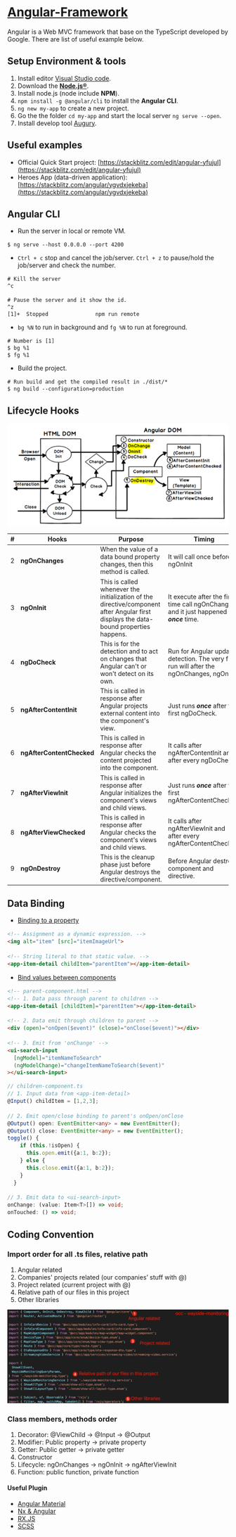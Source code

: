 # [Angular-Framework](https://angular.io/docs)

Angular is a Web MVC framework that base on the TypeScript developed by Google.
There are list of useful example below.

## Setup Environment & tools

1. Install editor [Visual Studio code](https://code.visualstudio.com/).
2. Download the **[Node.js®](https://nodejs.org/en/)**.
3. Install node.js (node include **NPM**).
4. `npm install -g @angular/cli` to install the **Angular CLI**.
5. `ng new my-app` to create a new project.
6. Go the the folder `cd my-app` and start the local server `ng serve --open`.
7. Install develop tool [Augury](https://augury.rangle.io/).

## Useful examples

- Official Quick Start project: [https://stackblitz.com/edit/angular-yfujul](https://stackblitz.com/edit/angular-yfujul)
- Heroes App (data-driven application): [https://stackblitz.com/angular/ygvdxjekeba](https://stackblitz.com/angular/ygvdxjekeba)

## Angular CLI

- Run the server in local or remote VM.

```
$ ng serve --host 0.0.0.0 --port 4200
```

- `Ctrl + c` stop and cancel the job/server. `Ctrl + z` to pause/hold the job/server and check the number.

```
# Kill the server
^c

# Pause the server and it show the id.
^z
[1]+  Stopped               npm run remote
```

- `bg %N` to run in background and `fg %N` to run at foreground.

```
# Number is [1]
$ bg %1
$ fg %1
```

- Build the project.

```
# Run build and get the compiled result in ./dist/*
$ ng build --configuration=production
```

## Lifecycle Hooks

![](https://github.com/D50000/Angular-Framework/blob/master/life%20cycle.png)

| #   | Hooks                     | Purpose                                                                                                                               | Timing                                                                                     |
| --- | ------------------------- | ------------------------------------------------------------------------------------------------------------------------------------- | ------------------------------------------------------------------------------------------ |
| 2   | **ngOnChanges**           | When the value of a data bound property changes, then this method is called.                                                          | It will call once before ngOnInit                                                          |
| 3   | **ngOnInit**              | This is called whenever the initialization of the directive/component after Angular first displays the data-bound properties happens. | It execute after the first time call ngOnChanges and it just happened ***once*** time.           |
| 4   | **ngDoCheck**             | This is for the detection and to act on changes that Angular can't or won't detect on its own.                                        | Run for Angular update detection. The very first run will after the ngOnChanges, ngOnInit. |
| 5   | **ngAfterContentInit**    | This is called in response after Angular projects external content into the component's view.                                         | Just runs ***once*** after the first ngDoCheck.                                                  |
| 6   | **ngAfterContentChecked** | This is called in response after Angular checks the content projected into the component.                                             | It calls after ngAfterContentInit and after every ngDoCheck.                               |
| 7   | **ngAfterViewInit**       | This is called in response after Angular initializes the component's views and child views.                                           | Just runs ***once*** after the first ngAfterContentChecked.                                      |
| 8   | **ngAfterViewChecked**    | This is called in response after Angular checks the component's views and child views.                                                | It calls after ngAfterViewInit and after every ngAfterContentChecked.                      |
| 9   | **ngOnDestroy**           | This is the cleanup phase just before Angular destroys the directive/component.                                                       | Before Angular destroy component and directive.                                            |

## Data Binding

- [Binding to a property](https://angular.io/guide/property-binding#binding-to-a-property)

```Html
<!-- Assignment as a dynamic expression. -->
<img alt="item" [src]="itemImageUrl">

<!-- String literal to that static value. -->
<app-item-detail childItem="parentItem"></app-item-detail>
```

- [Bind values between components](https://angular.io/guide/property-binding#bind-values-between-components)

```Html
<!-- parent-component.html -->
<!-- 1. Data pass through parent to children -->
<app-item-detail [childItem]="parentItem"></app-item-detail>

<!-- 2. Data emit through children to parent -->
<div (open)="onOpen($event)" (close)="onClose($event)"></div>

<!-- 3. Emit from 'onChange' -->
<ui-search-input
  [ngModel]="itemNameToSearch"
  (ngModelChange)="changeItemNameToSearch($event)"
></ui-search-input>
```

```TypeScript
// children-component.ts
// 1. Input data from <app-item-detail>
@Input() childItem = [1,2,3];

// 2. Emit open/close binding to parent's onOpen/onClose
@Output() open: EventEmitter<any> = new EventEmitter();
@Output() close: EventEmitter<any> = new EventEmitter();
toggle() {
    if (this.!isOpen) {
      this.open.emit({a:1, b:2});
    } else {
      this.close.emit({a:1, b:2});
    }
  }

// 3. Emit data to <ui-search-input>
onChange: (value: Item<T>[]) => void;
onTouched: () => void;
```

## Coding Convention

### Import order for all .ts files, relative path

1. Angular related
2. Companies' projects related (our companies’ stuff with @)
3. Project related (current project with @)
4. Relative path of our files in this project
5. Other libraries

![](https://github.com/D50000/Angular-Framework/blob/master/Angular%20convention%20import%20order.png)

### Class members, methods order

1. Decorator: @ViewChild → @Input → @Output
2. Modifier: Public property → private property
3. Getter: Public getter → private getter
4. Constructor
5. Lifecycle: ngOnChanges → ngOnInit → ngAfterViewInit
6. Function: public function, private function

#### Useful Plugin

- [Angular Material](https://material.angular.io/)
- [Nx & Angular](https://nx.dev/getting-started/intro)
- [RX.JS](https://rxjs.dev/guide/overview)
- [SCSS](https://sass-lang.com/guide)
